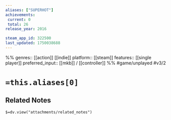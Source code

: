 ```yaml
---
aliases: ["SUPERHOT"]
achievements:
 current: 0
 total: 26
release_year: 2016

steam_app_id: 322500
last_updated: 1750038688
---
```

%%
genres:: [[action]] [[indie]]
platform:: [[steam]]
features:: [[single player]]
preferred_input:: [[mkb]] / [[controller]]
%%
#game/unplayed
#v3/2

# `=this.aliases[0]`
## Related Notes
`$=dv.view("attachments/related_notes")`